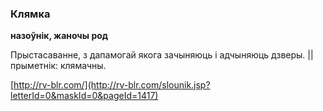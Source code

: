 ### Клямка
**назоўнік, жаночы род**

Прыстасаванне, з дапамогай якога зачыняюць і адчыняюць дзверы. || прыметнік: клямачны.

<a rel="author">[http://rv-blr.com/](http://rv-blr.com/slounik.jsp?letterId=0&maskId=0&pageId=1417)</a>
